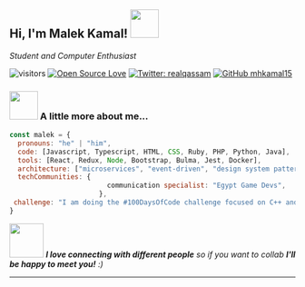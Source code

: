 <h2> Hi, I'm Malek Kamal! <img src="https://media.giphy.com/media/mGcNjsfWAjY5AEZNw6/giphy.gif" width="50"></h2>
<p><em>Student and Computer Enthusiast</a></em></p>

![visitors](https://visitor-badge.laobi.icu/badge?page_id=mhkamal15.mhkamal15)
[![Open Source Love](https://badges.frapsoft.com/os/v1/open-source.svg?v=102)](https://github.com/ellerbrock/open-source-badge/)
[![Twitter: realqassam](https://img.shields.io/twitter/follow/realqassam?style=social)](https://twitter.com/realqassam)
[![GitHub mhkamal15](https://img.shields.io/github/followers/mhkamal15?label=follow&style=social)](https://github.com/mhkamal15)


### <img src="https://media.giphy.com/media/VgCDAzcKvsR6OM0uWg/giphy.gif" width="50"> A little more about me...  

```javascript
const malek = {
  pronouns: "he" | "him",
  code: [Javascript, Typescript, HTML, CSS, Ruby, PHP, Python, Java],
  tools: [React, Redux, Node, Bootstrap, Bulma, Jest, Docker],
  architecture: ["microservices", "event-driven", "design system pattern"],
  techCommunities: {
                        communication specialist: "Egypt Game Devs",
                      },
 challenge: "I am doing the #100DaysOfCode challenge focused on C++ and typescript"
}
```

<img src="https://media.giphy.com/media/LnQjpWaON8nhr21vNW/giphy.gif" width="60"> <em><b>I love connecting with different people</b> so if you want to collab <b>I'll be happy to meet you!</b> :)</em>

---

